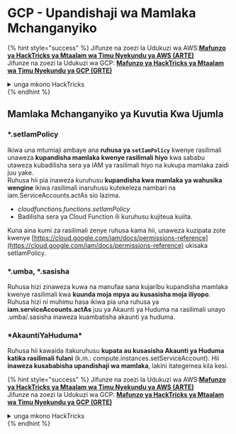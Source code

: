 # GCP - Upandishaji wa Mamlaka Mchanganyiko

{% hint style="success" %}
Jifunze na zoezi la Udukuzi wa AWS:<img src="/.gitbook/assets/image.png" alt="" data-size="line">[**Mafunzo ya HackTricks ya Mtaalam wa Timu Nyekundu ya AWS (ARTE)**](https://training.hacktricks.xyz/courses/arte)<img src="/.gitbook/assets/image.png" alt="" data-size="line">\
Jifunze na zoezi la Udukuzi wa GCP: <img src="/.gitbook/assets/image (2).png" alt="" data-size="line">[**Mafunzo ya HackTricks ya Mtaalam wa Timu Nyekundu ya GCP (GRTE)**<img src="/.gitbook/assets/image (2).png" alt="" data-size="line">](https://training.hacktricks.xyz/courses/grte)

<details>

<summary>unga mkono HackTricks</summary>

* Angalia [**mpango wa michango**](https://github.com/sponsors/carlospolop)!
* **Jiunge na** 💬 [**kikundi cha Discord**](https://discord.gg/hRep4RUj7f) au kikundi cha [**telegram**](https://t.me/peass) au **tufuate** kwenye **Twitter** 🐦 [**@hacktricks\_live**](https://twitter.com/hacktricks\_live)**.**
* **Shiriki mbinu za udukuzi kwa kuwasilisha PRs kwa** [**HackTricks**](https://github.com/carlospolop/hacktricks) na [**HackTricks Cloud**](https://github.com/carlospolop/hacktricks-cloud) github repos.

</details>
{% endhint %}

## Mamlaka Mchanganyiko ya Kuvutia Kwa Ujumla

### \*.setIamPolicy

Ikiwa una mtumiaji ambaye ana **ruhusa ya `setIamPolicy`** kwenye rasilimali unaweza **kupandisha mamlaka kwenye rasilimali hiyo** kwa sababu utaweza kubadilisha sera ya IAM ya rasilimali hiyo na kukupa mamlaka zaidi juu yake.\
Ruhusa hii pia inaweza kuruhusu **kupandisha kwa mamlaka ya wahusika wengine** ikiwa rasilimali inaruhusu kutekeleza nambari na iam.ServiceAccounts.actAs sio lazima.

* _cloudfunctions.functions.setIamPolicy_
* Badilisha sera ya Cloud Function ili kuruhusu kujiteua kuiita.

Kuna aina kumi za rasilimali zenye ruhusa kama hii, unaweza kuzipata zote kwenye [https://cloud.google.com/iam/docs/permissions-reference](https://cloud.google.com/iam/docs/permissions-reference) ukisaka setIamPolicy.

### \*.umba, \*.sasisha

Ruhusa hizi zinaweza kuwa na manufaa sana kujaribu kupandisha mamlaka kwenye rasilimali kwa **kuunda moja mpya au kusasisha moja iliyopo**. Ruhusa hizi ni muhimu hasa ikiwa pia una ruhusa ya **iam.serviceAccounts.actAs** juu ya Akaunti ya Huduma na rasilimali unayo .umba/.sasisha inaweza kuambatisha akaunti ya huduma.

### \*AkauntiYaHuduma\*

Ruhusa hii kawaida itakuruhusu **kupata au kusasisha Akaunti ya Huduma katika rasilimali fulani** (k.m.: compute.instances.setServiceAccount). Hii **inaweza kusababisha upandishaji wa mamlaka**, lakini itategemea kila kesi.



{% hint style="success" %}
Jifunze na zoezi la Udukuzi wa AWS:<img src="/.gitbook/assets/image.png" alt="" data-size="line">[**Mafunzo ya HackTricks ya Mtaalam wa Timu Nyekundu ya AWS (ARTE)**](https://training.hacktricks.xyz/courses/arte)<img src="/.gitbook/assets/image.png" alt="" data-size="line">\
Jifunze na zoezi la Udukuzi wa GCP: <img src="/.gitbook/assets/image (2).png" alt="" data-size="line">[**Mafunzo ya HackTricks ya Mtaalam wa Timu Nyekundu ya GCP (GRTE)**<img src="/.gitbook/assets/image (2).png" alt="" data-size="line">](https://training.hacktricks.xyz/courses/grte)

<details>

<summary>unga mkono HackTricks</summary>

* Angalia [**mpango wa michango**](https://github.com/sponsors/carlospolop)!
* **Jiunge na** 💬 [**kikundi cha Discord**](https://discord.gg/hRep4RUj7f) au kikundi cha [**telegram**](https://t.me/peass) au **tufuate** kwenye **Twitter** 🐦 [**@hacktricks\_live**](https://twitter.com/hacktricks\_live)**.**
* **Shiriki mbinu za udukuzi kwa kuwasilisha PRs kwa** [**HackTricks**](https://github.com/carlospolop/hacktricks) na [**HackTricks Cloud**](https://github.com/carlospolop/hacktricks-cloud) github repos.

</details>
{% endhint %}
